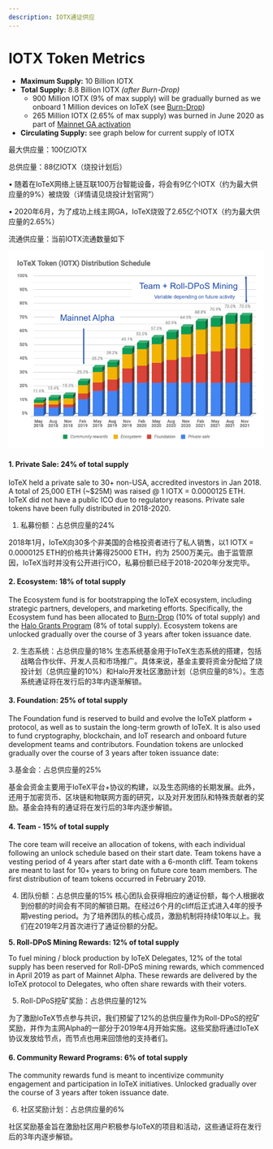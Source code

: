 ```yaml
---
description: IOTX通证供应
---
```


# IOTX Token Metrics

* **Maximum Supply:** 10 Billion IOTX
* **Total Supply:** 8.8 Billion IOTX _\(after Burn-Drop\)_
  * 900 Million IOTX \(9% of max supply\) will be gradually burned as we onboard 1 Million devices on IoTeX \(see [Burn-Drop](https://burndrop.iotex.io)\)
  * 265 Million IOTX \(2.65% of max supply\) was burned in June 2020 as part of [Mainnet GA activation](https://community.iotex.io/t/burning-2-65-of-total-iotx-supply-from-iotex-foundation-funds/1261)
* **Circulating Supply:** see graph below for current supply of IOTX



最大供应量：100亿IOTX

总供应量：88亿IOTX（烧投计划后）

• 随着在IoTeX网络上链互联100万台智能设备，将会有9亿个IOTX（约为最大供应量的9%）被烧毁（详情请见烧投计划官网”）

• 2020年6月，为了成功上线主网GA，IoTeX烧毁了2.65亿个IOTX（约为最大供应量的2.65%）

流通供应量：当前IOTX流通数量如下

![](../.gitbook/assets/token_release_schedule.png)

#### **1. Private Sale: 24% of total supply** <a id="1-private-sale-24-of-total-supply"></a>

IoTeX held a private sale to 30+ non-USA, accredited investors in Jan 2018. A total of 25,000 ETH \(~$25M\) was raised @ 1 IOTX = 0.0000125 ETH. IoTeX did not have a public ICO due to regulatory reasons. Private sale tokens have been fully distributed in 2018-2020.



 1. 私募份额：占总供应量的24%

2018年1月，IoTeX向30多个非美国的合格投资者进行了私人销售，以1 IOTX = 0.0000125 ETH的价格共计筹得25000 ETH，约为 2500万美元。由于监管原因，IoTeX当时并没有公开进行ICO，私募份额已经于2018-2020年分发完毕。

#### **2. Ecosystem: 18% of total supply** <a id="4-ecosystem-30-of-total-supply"></a>

The Ecosystem fund is for bootstrapping the IoTeX ecosystem, including strategic partners, developers, and marketing efforts. Specifically, the Ecosystem fund has been allocated to [Burn-Drop](https://burndrop.iotex.io) \(10% of total supply\) and the [Halo Grants Program](https://iotex.io/halo) \(8% of total supply\). Ecosystem tokens are unlocked gradually over the course of 3 years after token issuance date.



 2. 生态系统：占总供应量的18% 生态系统基金用于IoTeX生态系统的搭建，包括战略合作伙伴、开发人员和市场推广。具体来说，基金主要将资金分配给了烧投计划（总供应量的10%）和Halo开发社区激励计划（总供应量的8%）。生态系统通证将在发行后的3年内逐渐解锁。

#### **3. Foundation: 25% of total supply** <a id="5-foundation-25-of-total-supply"></a>

The Foundation fund is reserved to build and evolve the IoTeX platform + protocol, as well as to sustain the long-term growth of IoTeX. It is also used to fund cryptography, blockchain, and IoT research and onboard future development teams and contributors. Foundation tokens are unlocked gradually over the course of 3 years after token issuance date:



 3.基金会：占总供应量的25%

基金会资金主要用于IoTeX平台+协议的构建，以及生态网络的长期发展。此外，还用于加密货币、区块链和物联网方面的研究，以及对开发团队和特殊贡献者的奖励。基金会持有的通证将在发行后的3年内逐步解锁。

#### **4. Team - 15% of total supply** <a id="3-team-15-of-total-supply"></a>

The core team will receive an allocation of tokens, with each individual following an unlock schedule based on their start date. Team tokens have a vesting period of 4 years after start date with a 6-month cliff. Team tokens are meant to last for 10+ years to bring on future core team members. The first distribution of team tokens occurred in February 2019.



 4. 团队份额：占总供应量的15% 核心团队会获得相应的通证份额，每个人根据收到份额的时间会有不同的解锁日期。在经过6个月的cliff后正式进入4年的授予期vesting period。为了培养团队的核心成员，激励机制将持续10年以上。我们在2019年2月首次进行了通证份额的分配。

**5. Roll-DPoS Mining Rewards: 12% of total supply**

To fuel mining / block production by IoTeX Delegates, 12% of the total supply has been reserved for Roll-DPoS mining rewards, which commenced in April 2019 as part of Mainnet Alpha. These rewards are delivered by the IoTeX protocol to Delegates, who often share rewards with their voters.



5. Roll-DPoS挖矿奖励：占总供应量的12%

为了激励IoTeX节点参与共识，我们预留了12%的总供应量作为Roll-DPoS的挖矿奖励，并作为主网Alpha的一部分于2019年4月开始实施。这些奖励将通过IoTeX协议发放给节点，而节点也用来回馈他的支持者们。

#### **6. Community Reward Programs: 6% of total supply** <a id="2-community-reward-programs-6-of-total-supply"></a>

The community rewards fund is meant to incentivize community engagement and participation in IoTeX initiatives. Unlocked gradually over the course of 3 years after token issuance date.



6. 社区奖励计划：占总供应量的6% 

社区奖励基金旨在激励社区用户积极参与IoTeX的项目和活动，这些通证将在发行后的3年内逐步解锁。

